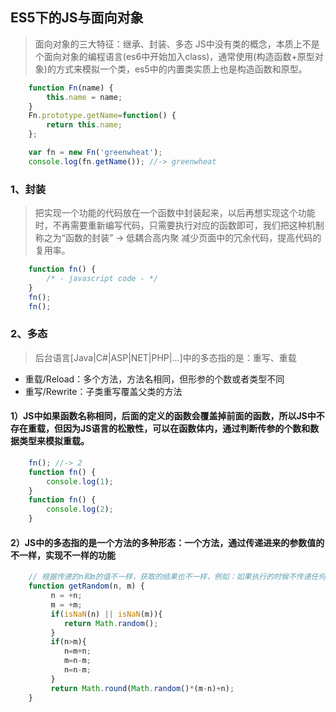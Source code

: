 ## ES5下的JS与面向对象

> 面向对象的三大特征：继承、封装、多态
> JS中没有类的概念，本质上不是个面向对象的编程语言(es6中开始加入class)，通常使用(构造函数+原型对象)的方式来模拟一个类，es5中的内置类实质上也是构造函数和原型。

````javascript
    function Fn(name) {
        this.name = name;
    }
    Fn.prototype.getName=function() {
        return this.name;
    };

    var fn = new Fn('greenwheat');
    console.log(fn.getName()); //-> greenwheat
````

### 1、封装

> 把实现一个功能的代码放在一个函数中封装起来，以后再想实现这个功能时，不再需要重新编写代码，只需要执行对应的函数即可，我们把这种机制称之为“函数的封装” -> 低耦合高内聚
> 减少页面中的冗余代码，提高代码的复用率。

````javascript
    function fn() {
        /* - javascript code - */
    }
    fn();
    fn();
````

### 2、多态

> 后台语言\[Java|C#|ASP|NET|PHP|...\]中的多态指的是：重写、重载

- 重载/Reload：多个方法，方法名相同，但形参的个数或者类型不同
- 重写/Rewrite：子类重写覆盖父类的方法

#### 1）JS中如果函数名称相同，后面的定义的函数会覆盖掉前面的函数，所以JS中不存在重载，但因为JS语言的松散性，可以在函数体内，通过判断传参的个数和数据类型来模拟重载。

````javascript
    fn(); //-> 2
    function fn() {
        console.log(1);
    }
    function fn() {
        console.log(2);
    }
````

#### 2）JS中的多态指的是一个方法的多种形态：一个方法，通过传递进来的参数值的不一样，实现不一样的功能

````javascript
    // 根据传递的n和m的值不一样，获取的结果也不一样，例如：如果执行的时候不传递任何的参数，返回\[0, 1)之间的随机小数，如果传递了两个参数，且都为有效数字，那么返回的是\[n, m\]之间的随机数
    function getRandom(n, m) {
         n = +n;
         m = +m;
         if(isNaN(n) || isNaN(m)){
            return Math.random();
         }
         if(n>m){
            n=m+n;
            m=n-m;
            n=n-m;
         }
         return Math.round(Math.random()*(m-n)+n);
    }
````

